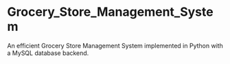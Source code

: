 # Grocery_Store_Management_System
An efficient Grocery Store Management System implemented in Python with a  MySQL database backend.

